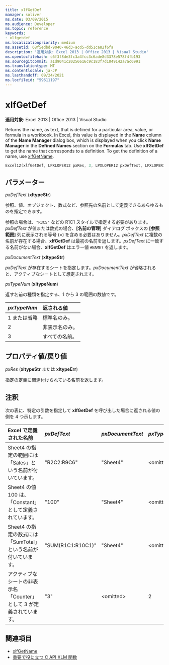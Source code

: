 ```yaml
---
title: xlfGetDef
manager: soliver
ms.date: 03/09/2015
ms.audience: Developer
ms.topic: reference
keywords:
- xlfgetdef
ms.localizationpriority: medium
ms.assetid: 68f5edbd-9040-46d3-acd5-dd51ca82f6fa
description: '適用対象: Excel 2013 | Office 2013 | Visual Studio'
ms.openlocfilehash: c6f3f8de3fc3a4fcc3c6ade8d3378e578f4fb193
ms.sourcegitcommit: a1d9041c20256616c9c183f7d1049142a7ac6991
ms.translationtype: MT
ms.contentlocale: ja-JP
ms.lasthandoff: 09/24/2021
ms.locfileid: "59611197"
---
```

# <a name="xlfgetdef"></a>xlfGetDef

**適用対象**: Excel 2013 | Office 2013 | Visual Studio 
  
Returns the name, as text, that is defined for a particular area, value, or formula in a workbook. In Excel, this value is displayed in the **Name** column of the **Name Manager** dialog box, which is displayed when you click **Name Manager** in the **Defined Names** section on the **Formulas** tab. Use **xlfGetDef** to get the name that corresponds to a definition. To get the definition of a name, use [xlfGetName](xlfgetname.md).
  
```cpp
Excel12(xlfGetDef, LPXLOPER12 pxRes, 3, LPXLOPER12 pxDefText, LPXLOPER12 pxDocumentText, LPXLOPER12 pxTypeNum);
```

## <a name="parameters"></a>パラメーター

_pxDefText_ (**xltypeStr**)
  
参照、値、オブジェクト、数式など、参照先の名前として定義できるあらゆるものを指定できます。
  
参照の場合は、`"R3C5"` などの R1C1 スタイルで指定する必要があります。_pxDefText_ が値または数式の場合、**[名前の管理]** ダイアログ ボックスの **[参照範囲]** 列に表示される等号 (=) を含める必要はありません。_pxDefText_ に複数の名前が存在する場合、**xlfGetDef** は最初の名前を返します。_pxDefText_ に一致する名前がない場合、**xlfGetDef** はエラー値 `#NAME?` を返します。 
  
_pxDocumentText_ (**xltypeStr**)
  
_pxDefText_ が存在するシートを指定します。_pxDocumentText_ が省略されると、アクティブなシートとして想定されます。 
  
_pxTypeNum_ (**xltypeNum**)
  
返す名前の種類を指定する、1 から 3 の範囲の数値です。
  
|**_pxTypeNum_**|**返される値**|
|:-----|:-----|
|1 または省略  <br/> |標準名のみ。  <br/> |
|2  <br/> |非表示名のみ。  <br/> |
|3  <br/> |すべての名前。  <br/> |
   
## <a name="property-valuereturn-value"></a>プロパティ値/戻り値

 _pxRes_ (**xltypeStr** または **xltypeErr**)
  
指定の定義に関連付けられている名前を返します。
  
## <a name="remarks"></a>注釈

次の表に、特定の引数を指定して **xlfGetDef** を呼び出した場合に返される値の例を 4 つ示します。 
  
|**Excel で定義された名前**|**_pxDefText_**|**_pxDocumentText_**|**_pxTypeNum_**|**戻り値**|
|:-----|:-----|:-----|:-----|:-----|
|Sheet4 の指定の範囲には「Sales」という名前が付いています。  <br/> |"R2C2:R9C6"  <br/> |"Sheet4"  <br/> |\<omitted\>  <br/> |"Sales"  <br/> |
|Sheet4 の値 100 は、「Constant」として定義されています。  <br/> |"100"  <br/> |"Sheet4"  <br/> |\<omitted\>  <br/> |"Constant"  <br/> |
|Sheet4 の指定の数式には「SumTotal」という名前が付いています。  <br/> |"SUM(R1C1:R10C1)"  <br/> |"Sheet4"  <br/> |\<omitted\>  <br/> |"SumTotal"  <br/> |
|アクティブなシートの非表示名「Counter」として 3 が定義されています。  <br/> |"3"  <br/> |\<omitted\>  <br/> |2  <br/> |"Counter"  <br/> |
   
## <a name="see-also"></a>関連項目

- [xlfGetName](xlfgetname.md)
- [重要で役に立つ C API XLM 関数](essential-and-useful-c-api-xlm-functions.md)

